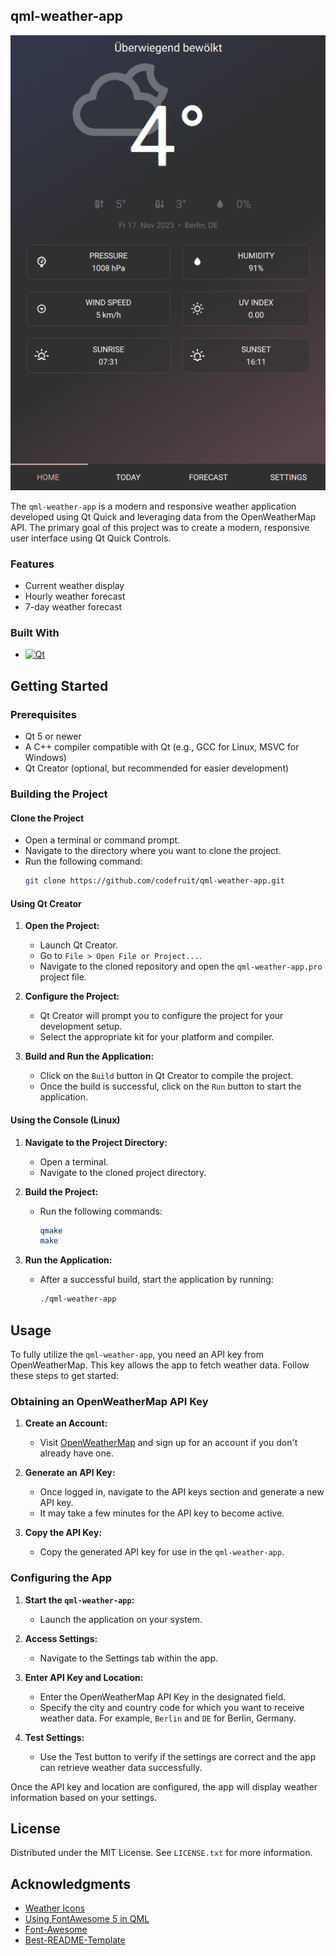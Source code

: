 <!-- ABOUT THE PROJECT -->
## qml-weather-app

[![Product Name Screen Shot][screenshot]](https://example.com)

The `qml-weather-app` is a modern and responsive weather application developed using Qt Quick and leveraging data from the OpenWeatherMap API. The primary goal of this project was to create a modern, responsive user interface using Qt Quick Controls.

### Features
- Current weather display
- Hourly weather forecast
- 7-day weather forecast

### Built With

* [![Qt][qt.io]][qt-url]

<!-- GETTING STARTED -->
## Getting Started

### Prerequisites

- Qt 5 or newer
- A C++ compiler compatible with Qt (e.g., GCC for Linux, MSVC for Windows)
- Qt Creator (optional, but recommended for easier development)

### Building the Project

#### Clone the Project
   - Open a terminal or command prompt.
   - Navigate to the directory where you want to clone the project.
   - Run the following command:
     ```sh
     git clone https://github.com/codefruit/qml-weather-app.git
     ```

#### Using Qt Creator
1. **Open the Project:**
   - Launch Qt Creator.
   - Go to `File > Open File or Project...`.
   - Navigate to the cloned repository and open the `qml-weather-app.pro` project file.

2. **Configure the Project:**
   - Qt Creator will prompt you to configure the project for your development setup.
   - Select the appropriate kit for your platform and compiler.

3. **Build and Run the Application:**
   - Click on the `Build` button in Qt Creator to compile the project.
   - Once the build is successful, click on the `Run` button to start the application.

#### Using the Console (Linux)
1. **Navigate to the Project Directory:**
   - Open a terminal.
   - Navigate to the cloned project directory.

2. **Build the Project:**
   - Run the following commands:
     ```sh
     qmake
     make
     ```

3. **Run the Application:**
   - After a successful build, start the application by running:
     ```sh
     ./qml-weather-app
     ```

<!-- USAGE EXAMPLES -->
## Usage

To fully utilize the `qml-weather-app`, you need an API key from OpenWeatherMap. This key allows the app to fetch weather data. Follow these steps to get started:

### Obtaining an OpenWeatherMap API Key

1. **Create an Account:**
   - Visit [OpenWeatherMap](https://openweathermap.org/appid) and sign up for an account if you don't already have one.

2. **Generate an API Key:**
   - Once logged in, navigate to the API keys section and generate a new API key.
   - It may take a few minutes for the API key to become active.

3. **Copy the API Key:**
   - Copy the generated API key for use in the `qml-weather-app`.

### Configuring the App

1. **Start the `qml-weather-app`:**
   - Launch the application on your system.

2. **Access Settings:**
   - Navigate to the Settings tab within the app.

3. **Enter API Key and Location:**
   - Enter the OpenWeatherMap API Key in the designated field.
   - Specify the city and country code for which you want to receive weather data. For example, `Berlin` and `DE` for Berlin, Germany.

4. **Test Settings:**
   - Use the Test button to verify if the settings are correct and the app can retrieve weather data successfully.

Once the API key and location are configured, the app will display weather information based on your settings.

<!-- LICENSE -->
## License

Distributed under the MIT License. See `LICENSE.txt` for more information.

<!-- ACKNOWLEDGMENTS -->
## Acknowledgments

* [Weather Icons](https://github.com/erikflowers/weather-icons)
* [Using FontAwesome 5 in QML](https://martin.rpdev.net/2018/03/30/using-fontawesome-5-in-qml.html)
* [Font-Awesome](https://github.com/FortAwesome/Font-Awesome)
* [Best-README-Template](https://github.com/othneildrew/Best-README-Template)

<!-- MARKDOWN LINKS & IMAGES -->
<!-- https://www.markdownguide.org/basic-syntax/#reference-style-links -->

[qt.io]: https://img.shields.io/badge/Qt-%23217346.svg?style=for-the-badge&logo=Qt&logoColor=white
[qt-url]: https://www.qt.io/
[screenshot]: resource/images/qml-weather-app.gif